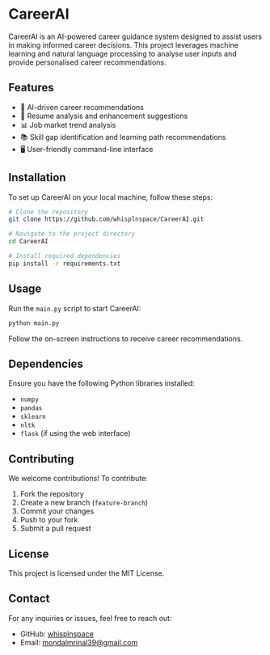 # CareerAI

CareerAI is an AI-powered career guidance system designed to assist users in making informed career decisions. This project leverages machine learning and natural language processing to analyse user inputs and provide personalised career recommendations.

## Features
- 🎯 AI-driven career recommendations
- 📄 Resume analysis and enhancement suggestions
- 📊 Job market trend analysis
- 📚 Skill gap identification and learning path recommendations
- 🖥️ User-friendly command-line interface

## Installation

To set up CareerAI on your local machine, follow these steps:

```bash
# Clone the repository
git clone https://github.com/whisplnspace/CareerAI.git

# Navigate to the project directory
cd CareerAI

# Install required dependencies
pip install -r requirements.txt
```

## Usage

Run the `main.py` script to start CareerAI:

```bash
python main.py
```

Follow the on-screen instructions to receive career recommendations.

## Dependencies

Ensure you have the following Python libraries installed:
- `numpy`
- `pandas`
- `sklearn`
- `nltk`
- `flask` (if using the web interface)

## Contributing

We welcome contributions! To contribute:

1. Fork the repository
2. Create a new branch (`feature-branch`)
3. Commit your changes
4. Push to your fork
5. Submit a pull request

## License

This project is licensed under the MIT License.

## Contact

For any inquiries or issues, feel free to reach out:
- GitHub: [whisplnspace](https://github.com/whisplnspace)
- Email: mondalmrinal39@gmail.com
